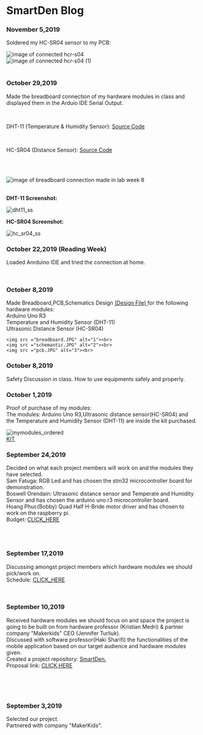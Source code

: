 <html>
<h1> SmartDen Blog </h1>

<h3>November 5,2019</h3>
<p>Soldered my HC-SR04 sensor to my PCB:</p>
<img src ="sensor1_pic1.jpg" alt="image of connected hcr-s04"><br>
<img src ="sensor1_pic2.jpg" alt="image of connected hcr-s04 (1)"><br><br>



<h3>October 29,2019</h3>
<p>Made the breadboard connection of my hardware modules in class and displayed them in the Arduio IDE Serial Output.</p><br>
<p>DHT-11 (Temperature & Humidity Sensor): <a href="https://github.com/boskyle/SmartDen/blob/master/docs/ceng317_week8/dht_11_sketch.ino">Source Code</a></p>
<br>
<p>HC-SR04 (Distance Sensor): <a href="https://github.com/boskyle/SmartDen/blob/master/docs/ceng317_week8/hc-sr04_sketch.ino">Source Code</a></p> 
<br><br>

<img src ="ceng317_week8/breadboard_connection.jpg" alt="image of breadboard connection made in lab week 8"><br><br>

<p> <strong>DHT-11 Screenshot:</strong> </p>
<img src = "ceng317_week8/dht_11_output.JPG" alt="dht11_ss"> <br>

<p> <strong>HC-SR04 Screenshot:</strong> </p>
<img src = "ceng317_week8/hc_sr04_output.JPG" alt="hc_sr04_ss"> <br>







<h3>October 22,2019 (Reading Week)</h3>
<p>Loaded Anrduino IDE and tried the connection at home.</p><br>





<h3 font color ="green">October 8,2019</h3>
<p>Made Breadboard,PCB,Schematics Design <a href="https://github.com/boskyle/SmartDen/blob/master/documentation/CENG317_PCB_DESIGN.fzz">(Design File) </a>for the following hardware modules:<br>
	Arduino Uno R3<br>
	Temperature and Humidity Sensor (DHT-11)<br>
	Ultrasonic Distance Sensor (HC-SR04)<br>
	
	<img src ="breadboard.JPG" alt="1"><br>
	<img src ="schemantic.JPG" alt="2"><br>
	<img src ="pcb.JPG" alt="3"><br>
</p>


<h3 font color ="green">October 8,2019</h3>
<p>Safety Discussion in class. How to use equipments safely and properly.</p>




<h3 font color ="green">October 1,2019</h3>
<p>Proof of purchase of my modules:<br>The modules: Arduino Uno R3,Ultrasonic distance sensor(HC-SR04) and the Temperature and Humidity Sensor (DHT-11) are inside the kit purchased.<br></p>
<img src ="proof_of_purchase.JPG" alt="mymodules_ordered"><br>
<a href ="https://www.amazon.ca/gp/product/B06XXYVWVJ/ref=ppx_yo_dt_b_asin_image_o02_s00?ie=UTF8&psc=1">KIT</a>





<h3 font color ="green">September 24,2019</h3>
<p>Decided on what each project members will work on and the modules they have selected.
<br>Sam Fatuga: RGB Led and has chosen the stm32 microcontroller board for demonstration.
<br>Boswell Orendain: Ultrasonic distance sensor and Temperate and Humidity Sensor and has chosen the arduino uno r3 microcontroller board.
<br>Hoang Phuc(Bobby) Quad Half H-Bride motor driver and has chosen to work on the raspberry pi.
<br>Budget: <a href="https://github.com/boskyle/SmartDen/blob/master/documentation/SmartDen_Budget.pdf">CLICK_HERE</a>
</p><br><br>


<h3 font color="green">September 17,2019</h3>
<p>Discussing amongst project members which hardware modules we should pick/work on.<br>Schedule: <a href="https://github.com/boskyle/SmartDen/blob/master/documentation/smartDenGantt.pdf">CLICK_HERE</a></p><br>





<h3 font color="green">September 10,2019</h3>
<p>Received hardware modules we should focus on and space the project is going to be built on from hardware professor (Kristian Medri) & partner company "Makerkids" CEO (Jennifer Turliuk).<br>Discussed with software professor(Haki Sharifi) the functionalities of the mobile application based on our target audience and hardware modules given.<br>Created a project repository: <a href="https://github.com/boskyle/SmartDen">SmartDen.</a><br>Proposal link: <a href="https://github.com/boskyle/SmartDen/blob/master/documentation/ProposalContentStudentNameRev02.pdf">CLICK HERE</a></p><br><br>

<br>

<h3 font color="green">September 3,2019</h3>
<p>Selected our project.<br>Partnered with company "MakerKids".</p><br>

</html>
